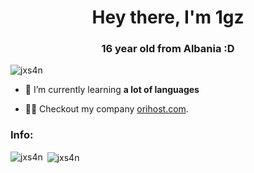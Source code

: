 <h1 align="center">Hey there, I'm 1gz</h1>
<h3 align="center">16 year old from Albania :D</h3>

<p align="left"> <img src="https://komarev.com/ghpvc/?username=jxs4n&label=Profile%20views&color=0e75b6&style=flat" alt="jxs4n" /> </p>

- 🌱 I’m currently learning **a lot of languages**

- 👨‍💻 Checkout my company [orihost.com](https://orihost.com).

<h3 align="left">Info:</h3>

<p><img align="left" src="https://github-readme-stats.vercel.app/api/top-langs?username=jxs4n&show_icons=true&locale=en&layout=compact" alt="jxs4n" /></p>

<p>&nbsp;<img align="center" src="https://github-readme-stats.vercel.app/api?username=jxs4n&show_icons=true&locale=en" alt="jxs4n" /></p>
